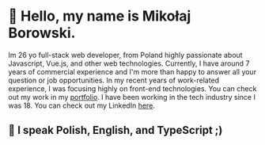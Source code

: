 # :tada: Hello, my name is Mikołaj Borowski.

Im 26 yo full-stack web developer, from Poland highly passionate about Javascript, Vue.js, and other web technologies. Currently, I have around 7 years of commercial experience and I'm more than happy to answer all your question or job opportunities. In my recent years of work-related experience, I was focusing highly on front-end technologies. You can check out my work in my [portfolio](https://mikolajborowski.github.io/). I have been working in the tech industry since I was 18. You can check out my LinkedIn [here](https://www.linkedin.com/in/miko%C5%82aj-borowski/). 

## :tongue: I speak Polish, English, and TypeScript ;)
